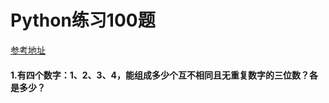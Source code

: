 # Python练习100题

[参考地址](https://www.runoob.com/python/python-exercise-example1.html)

#### 1.有四个数字：1、2、3、4，能组成多少个互不相同且无重复数字的三位数？各是多少？

``` python

```

